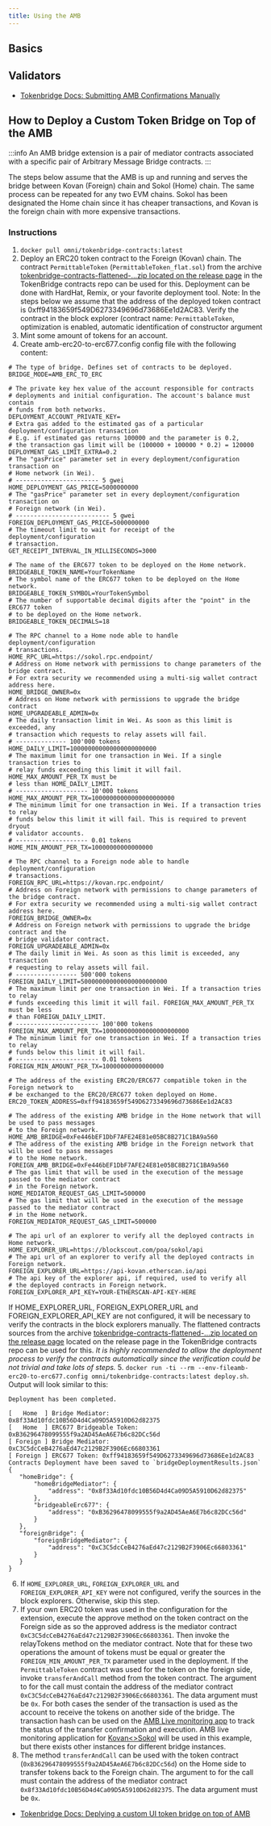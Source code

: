 ```yaml
---
title: Using the AMB
---
```


## Basics

## Validators

- [Tokenbridge Docs: Submitting AMB Confirmations Manually](https://docs.tokenbridge.net/eth-xdai-amb-bridge/about-the-eth-xdai-amb/submit-confirmations-manually)

## How to Deploy a Custom Token Bridge on Top of the AMB

:::info
An AMB bridge extension is a pair of mediator contracts associated with a specific pair of Arbitrary Message Bridge contracts.
:::

The steps below assume that the AMB is up and running and serves the bridge between Kovan (Foreign) chain and Sokol (Home) chain. The same process can be repeated for any two EVM chains. Sokol has been designated the Home chain since it has cheaper transactions, and Kovan is the foreign chain with more expensive transactions.

### Instructions
1. `docker pull omni/tokenbridge-contracts:latest`
2. Deploy an ERC20 token contract to the Foreign (Kovan) chain. The contract `PermittableToken` (`PermittableToken_flat.sol`) from the archive [tokenbridge-contracts-flattened-...zip located on the release page](https://github.com/omni/tokenbridge-contracts/releases/tag/6.0.0) in the TokenBridge contracts repo can be used for this. Deployment can be done with HardHat, Remix, or your favorite deployment tool. Note: In the steps below we assume that the address of the deployed token contract is 0xff94183659f549D6273349696d73686Ee1d2AC83. Verify the contract in the block explorer (contract name: `PermittableToken`, optimization is enabled, automatic identification of constructor argument
3. Mint some amount of tokens for an account.
4. Create amb-erc20-to-erc677.config config file with the following content:
```
# The type of bridge. Defines set of contracts to be deployed.
BRIDGE_MODE=AMB_ERC_TO_ERC

# The private key hex value of the account responsible for contracts
# deployments and initial configuration. The account's balance must contain
# funds from both networks.
DEPLOYMENT_ACCOUNT_PRIVATE_KEY=
# Extra gas added to the estimated gas of a particular deployment/configuration transaction
# E.g. if estimated gas returns 100000 and the parameter is 0.2,
# the transaction gas limit will be (100000 + 100000 * 0.2) = 120000
DEPLOYMENT_GAS_LIMIT_EXTRA=0.2
# The "gasPrice" parameter set in every deployment/configuration transaction on
# Home network (in Wei).
# ----------------------- 5 gwei
HOME_DEPLOYMENT_GAS_PRICE=5000000000
# The "gasPrice" parameter set in every deployment/configuration transaction on
# Foreign network (in Wei).
# -------------------------- 5 gwei
FOREIGN_DEPLOYMENT_GAS_PRICE=5000000000
# The timeout limit to wait for receipt of the deployment/configuration
# transaction.
GET_RECEIPT_INTERVAL_IN_MILLISECONDS=3000

# The name of the ERC677 token to be deployed on the Home network.
BRIDGEABLE_TOKEN_NAME=YourTokenName
# The symbol name of the ERC677 token to be deployed on the Home network.
BRIDGEABLE_TOKEN_SYMBOL=YourTokenSymbol
# The number of supportable decimal digits after the "point" in the ERC677 token
# to be deployed on the Home network.
BRIDGEABLE_TOKEN_DECIMALS=18

# The RPC channel to a Home node able to handle deployment/configuration
# transactions.
HOME_RPC_URL=https://sokol.rpc.endpoint/
# Address on Home network with permissions to change parameters of the bridge contract.
# For extra security we recommended using a multi-sig wallet contract address here.
HOME_BRIDGE_OWNER=0x
# Address on Home network with permissions to upgrade the bridge contract
HOME_UPGRADEABLE_ADMIN=0x
# The daily transaction limit in Wei. As soon as this limit is exceeded, any
# transaction which requests to relay assets will fail.
# -------------- 100'000 tokens
HOME_DAILY_LIMIT=100000000000000000000000
# The maximum limit for one transaction in Wei. If a single transaction tries to
# relay funds exceeding this limit it will fail. HOME_MAX_AMOUNT_PER_TX must be
# less than HOME_DAILY_LIMIT.
# -------------------- 10'000 tokens
HOME_MAX_AMOUNT_PER_TX=10000000000000000000000
# The minimum limit for one transaction in Wei. If a transaction tries to relay
# funds below this limit it will fail. This is required to prevent dryout
# validator accounts.
# -------------------- 0.01 tokens
HOME_MIN_AMOUNT_PER_TX=10000000000000000

# The RPC channel to a Foreign node able to handle deployment/configuration
# transactions.
FOREIGN_RPC_URL=https://kovan.rpc.endpoint/
# Address on Foreign network with permissions to change parameters of the bridge contract.
# For extra security we recommended using a multi-sig wallet contract address here.
FOREIGN_BRIDGE_OWNER=0x
# Address on Foreign network with permissions to upgrade the bridge contract and the
# bridge validator contract.
FOREIGN_UPGRADEABLE_ADMIN=0x
# The daily limit in Wei. As soon as this limit is exceeded, any transaction
# requesting to relay assets will fail.
# ----------------- 500'000 tokens
FOREIGN_DAILY_LIMIT=500000000000000000000000
# The maximum limit per one transaction in Wei. If a transaction tries to relay
# funds exceeding this limit it will fail. FOREIGN_MAX_AMOUNT_PER_TX must be less
# than FOREIGN_DAILY_LIMIT.
# ----------------------- 100'000 tokens
FOREIGN_MAX_AMOUNT_PER_TX=100000000000000000000000
# The minimum limit for one transaction in Wei. If a transaction tries to relay
# funds below this limit it will fail.
# ----------------------- 0.01 tokens
FOREIGN_MIN_AMOUNT_PER_TX=10000000000000000

# The address of the existing ERC20/ERC677 compatible token in the Foreign network to
# be exchanged to the ERC20/ERC677 token deployed on Home.
ERC20_TOKEN_ADDRESS=0xff94183659f549D6273349696d73686Ee1d2AC83

# The address of the existing AMB bridge in the Home network that will be used to pass messages
# to the Foreign network.
HOME_AMB_BRIDGE=0xFe446bEF1DbF7AFE24E81e05BC8B271C1BA9a560
# The address of the existing AMB bridge in the Foreign network that will be used to pass messages
# to the Home network.
FOREIGN_AMB_BRIDGE=0xFe446bEF1DbF7AFE24E81e05BC8B271C1BA9a560
# The gas limit that will be used in the execution of the message passed to the mediator contract
# in the Foreign network.
HOME_MEDIATOR_REQUEST_GAS_LIMIT=500000
# The gas limit that will be used in the execution of the message passed to the mediator contract
# in the Home network.
FOREIGN_MEDIATOR_REQUEST_GAS_LIMIT=500000

# The api url of an explorer to verify all the deployed contracts in Home network.
HOME_EXPLORER_URL=https://blockscout.com/poa/sokol/api
# The api url of an explorer to verify all the deployed contracts in Foreign network.
FOREIGN_EXPLORER_URL=https://api-kovan.etherscan.io/api
# The api key of the explorer api, if required, used to verify all
# the deployed contracts in Foreign network.
FOREIGN_EXPLORER_API_KEY=YOUR-ETHERSCAN-API-KEY-HERE

```
If HOME_EXPLORER_URL, FOREIGN_EXPLORER_URL and FOREIGN_EXPLORER_API_KEY are not configured, it will be necessary to verify the contracts in the block explorers manually. The flattened contracts sources from the archive [tokenbridge-contracts-flattened-...zip located on the release page](https://github.com/omni/tokenbridge-contracts/releases/tag/6.0.0) located on the release page in the TokenBridge contracts repo can be used for this. _It is highly recommended to allow the deployment process to verify the contracts automatically since the verification could be not trivial and take lots of steps._
5. `docker run -ti --rm --env-fileamb-erc20-to-erc677.config
 omni/tokenbridge-contracts:latest deploy.sh`. Output will look similar to this:  
 ```
 Deployment has been completed.

[   Home  ] Bridge Mediator: 0x8f33Ad10fdc10B56D4d4Ca09D5A5910D62d82375
[   Home  ] ERC677 Bridgeable Token: 0xB36296478099555f9a2AD45AeA6E7b6c82DCc56d
[ Foreign ] Bridge Mediator: 0xC3C5dcCeB4276aEd47c2129B2F3906Ec66803361
[ Foreign ] ERC677 Token: 0xff94183659f549D6273349696d73686Ee1d2AC83
Contracts Deployment have been saved to `bridgeDeploymentResults.json`
{
    "homeBridge": {
        "homeBridgeMediator": {
            "address": "0x8f33Ad10fdc10B56D4d4Ca09D5A5910D62d82375"
        },
        "bridgeableErc677": {
            "address": "0xB36296478099555f9a2AD45AeA6E7b6c82DCc56d"
        }
    },
    "foreignBridge": {
        "foreignBridgeMediator": {
            "address": "0xC3C5dcCeB4276aEd47c2129B2F3906Ec66803361"
        }
    }
}

 ```
 6. If `HOME_EXPLORER_URL`, `FOREIGN_EXPLORER_URL` and `FOREIGN_EXPLORER_API_KEY` were not configured, verify the sources in the block explorers. Otherwise, skip this step.
 7. If your own ERC20 token was used in the configuration for the extension, execute the approve method on the token contract on the Foreign side as so the approved address is the mediator contract `0xC3C5dcCeB4276aEd47c2129B2F3906Ec66803361`. Then invoke the relayTokens method on the mediator contract. Note that for these two operations the amount of tokens must be equal or greater the `FOREIGN_MIN_AMOUNT_PER_TX` parameter used in the deployment. If the `PermittableToken` contract was used for the token on the foreign side, invoke `transferAndCall` method from the token contract. The argument to for the call must contain the address of the mediator contract `0xC3C5dcCeB4276aEd47c2129B2F3906Ec66803361`. The data argument must be `0x`. For both cases the sender of the transaction is used as the account to receive the tokens on another side of the bridge. The transaction hash can be used on the [AMB Live monitoring app](https://docs.tokenbridge.net/about-tokenbridge/components/amb-live-monitoring-application) to track the status of the transfer confirmation and execution. AMB live monitoring application for [Kovan<\>Sokol](https://alm-test-amb.herokuapp.com/) will be used in this example, but there exists other instances for different bridge instances.
 8.  The method `transferAndCall` can be used with the token contract (`0xB36296478099555f9a2AD45AeA6E7b6c82DCc56d`) on the Home side to transfer tokens back to the Foreign chain. The argument to for the call must contain the address of the mediator contract `0x8f33Ad10fdc10B56D4d4Ca09D5A5910D62d82375`. The data argument must be `0x`. 


- [Tokenbridge Docs: Deplying a custom UI token bridge on top of AMB](https://docs.tokenbridge.net/eth-xdai-amb-bridge/erc20-to-erc20-extension-linked-with-a-particular-token/ui-to-transfer-tokens-through-amb)